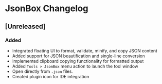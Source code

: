<!-- Keep a Changelog guide -> https://keepachangelog.com -->

# JsonBox Changelog

## [Unreleased]
### Added

- Integrated floating UI to format, validate, minify, and copy JSON content
- Added support for JSON beautification and single-line conversion
- Implemented clipboard copying functionality for formatted output
- Added `Tools > JsonBox` menu action to launch the tool window
- Open directly from `.json` files.
- Created plugin icon for IDE integration